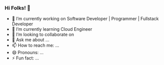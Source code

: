 ### Hi Folks! 👋

- 🔭 I’m currently working on Software Developer | Programmer | Fullstack Developer
- 🌱 I’m currently learning Cloud Engineer
- 👯 I’m looking to collaborate on 
- 💬 Ask me about ...
- 📫 How to reach me: ...
- 😄 Pronouns: ...
- ⚡ Fun fact: ...

